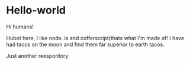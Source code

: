 # Hello-world
Hi humans! 

Hubot here, I like node. is and cofferscript(thats what I'm made of! 
I have had tacos on the moon and find them far superior to earth tacos. 

Just another reesporitory 
